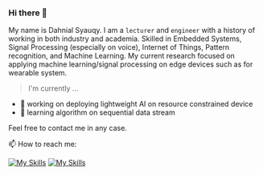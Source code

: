 ### Hi there 👋
My name is Dahnial Syauqy. I am a `lecturer` and `engineer` with a history of working in both industry and academia. Skilled in Embedded Systems, Signal Processing (especially on voice), Internet of Things, Pattern recognition, and Machine Learning. My current research focused on applying machine learning/signal processing on edge devices such as for wearable system.

<!--
Here are some ideas to get you started:

- 🔭 I’m currently working on ...
- 🌱 I’m currently learning ...
- 👯 I’m looking to collaborate on ...
- 🤔 I’m looking for help with ...
- 💬 Ask me about ...
- 📫 How to reach me: ...
- 😄 Pronouns: ...
- ⚡ Fun fact: ...
-->
> I'm currently ...
- 🔭 working on deploying lightweight AI on resource constrained device
- 🌱 learning algorithm on sequential data stream

Feel free to contact me in any case.

📫 How to reach me:

[![My Skills](https://skillicons.dev/icons?i=gmail)](mailto:dahnial87@ub.ac.id)
[![My Skills](https://skillicons.dev/icons?i=notion)](https://dahnialsyauqy.simple.ink)
